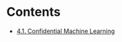 # Contents
- [4.1. Confidential Machine Learning](https://islet-project.github.io/islet/usecases/confidential_ml.html)
